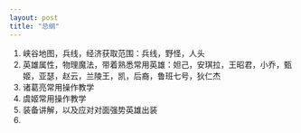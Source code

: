 ```yaml
---
layout: post
title: "总纲"
---
```


1. 峡谷地图，兵线，经济获取范围：兵线，野怪，人头
2. 英雄属性，物理魔法，带着熟悉常用英雄：妲己，安琪拉，王昭君，小乔，甄姬，亚瑟，赵云，兰陵王，凯，后裔，鲁班七号，狄仁杰
3. 诸葛亮常用操作教学
4. 虞姬常用操作教学
5. 装备讲解，以及应对对面强势英雄出装
6. ​